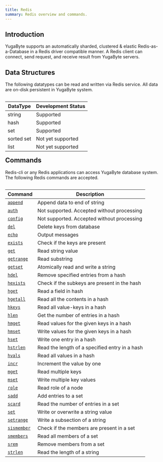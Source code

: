 ```yaml
---
title: Redis
summary: Redis overview and commands.
---
```

<style>
table {
  float: left;
}
</style>

## Introduction
YugaByte supports an automatically sharded, clustered & elastic Redis-as-a-Database in a Redis driver compatible manner. A Redis client can connect, send request, and receive result from YugaByte servers.

## Data Structures
The following datatypes can be read and written via Redis service. All data are on-disk persistent in YugaByte system.<br>

DataType | Development Status |
---------|-------------|
string | Supported |
hash | Supported |
set | Supported |
sorted set | Not yet supported |
list | Not yet supported |

## Commands
Redis-cli or any Redis applications can access YugaByte database system. The following Redis commands are accepted.

Command | Description |
--------|-------------|
[`append`](append/) | Append data to end of string |
[`auth`](auth/) | Not supported. Accepted without processing |
[`config`](config/) | Not supported. Accepted without processing |
[`del`](del/) | Delete keys from database |
[`echo`](echo/) | Output messages |
[`exists`](exists/) | Check if the keys are present |
[`get`](get/) | Read string value |
[`getrange`](getrange/) | Read substring |
[`getset`](getset/) | Atomically read and write a string |
[`hdel`](hdel/) | Remove specified entries from a hash |
[`hexists`](hexists/) | Check if the subkeys are present in the hash |
[`hget`](hget/) | Read a field in hash |
[`hgetall`](hgetall/) | Read all the contents in a hash |
[`hkeys`](hkeys/) | Read all value-keys in a hash |
[`hlen`](hlen/) | Get the number of entries in a hash |
[`hmget`](hmget/) | Read values for the given keys in a hash |
[`hmset`](hmset/) | Write values for the given keys in a hash |
[`hset`](hset/) | Write one entry in a hash |
[`hstrlen`](hstrlen/) | Read the length of a specified entry in a hash |
[`hvals`](hvals/) | Read all values in a hash |
[`incr`](incr/) | Increment the value by one |
[`mget`](mget/) | Read multiple keys |
[`mset`](mset/) | Write multiple key values |
[`role`](role/) | Read role of a node |
[`sadd`](sadd/) | Add entries to a set |
[`scard`](scard/) | Read the number of entries in a set |
[`set`](set/) | Write or overwrite a string value |
[`setrange`](setrange/) | Write a subsection of a string |
[`sismember`](sismember/) | Check if the members are present in a set |
[`smembers`](smembers/) | Read all members of a set |
[`srem`](srem/) | Remove members from a set |
[`strlen`](strlen/) | Read the length of a string|
